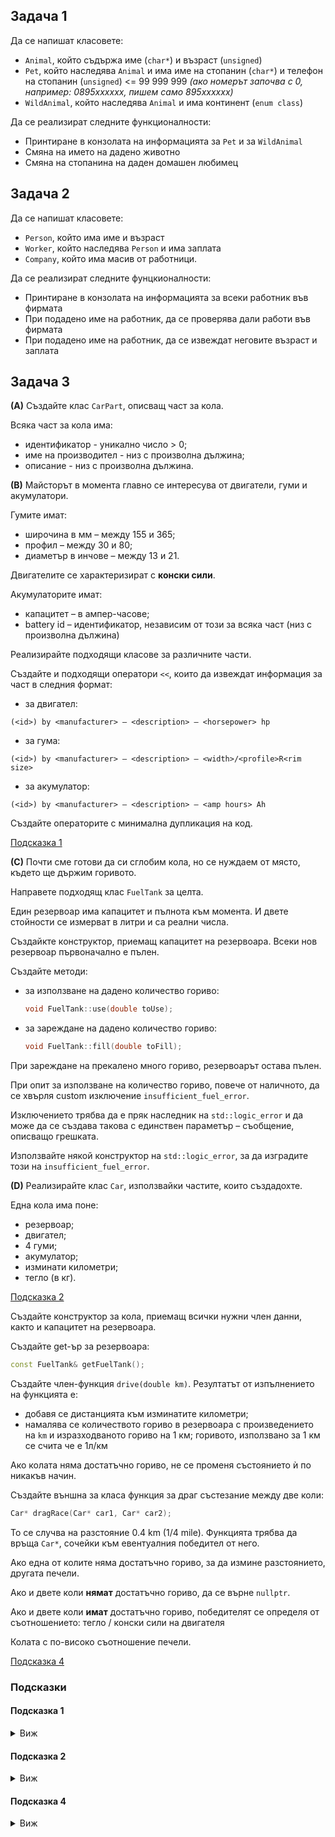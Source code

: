 ## Задача 1

Да се напишат класовете:

- `Animal`, който съдържа име (`char*`) и възраст (`unsigned`)
- `Pet`, който наследява `Animal` и има име на стопанин (`char*`) и телефон на стопанин (`unsigned`) <= 99 999 999 _(ако номерът започва с 0, например: 0895xxxxxx, пишем само 895xxxxxx)_
- `WildAnimal`, който наследява `Animal` и има континент (`enum class`)

Да се реализират следните функционалности:

- Принтиране в конзолата на информацията за `Pet` и за `WildAnimal`
- Смяна на името на дадено животно
- Смяна на стопанина на даден домашен любимец

## Задача 2

Да се напишат класовете:

- `Person`, който има име и възраст
- `Worker`, който наследява `Person` и има заплата
- `Company`, който има масив от работници.

Да се реализират следните фунцкионалности:

- Принтиране в конзолата на информацията за всеки работник във фирмата
- При подадено име на работник, да се проверява дали работи във фирмата
- При подадено име на работник, да се извеждат неговите възраст и заплата

## Задача 3

**(A)** Създайте клас `CarPart`, описващ част за кола.

Всяка част за кола има:

- идентификатор - уникално число > 0;
- име на производител - низ с произволна дължина;
- описание - низ с произволна дължина.

**(B)** Майсторът в момента главно се интересува от двигатели, гуми и акумулатори.

Гумите имат:

- широчина в мм – между 155 и 365;
- профил – между 30 и 80;
- диаметър в инчове – между 13 и 21.

Двигателите се характеризират с **конски сили**.

Акумулаторите имат:

- капацитет – в ампер-часове;
- battery id – идентификатор, независим от този за всяка част (низ с произволна дължина)

Реализирайте подходящи класове за различните части.

Създайте и подходящи оператори `<<`, които да извеждат информация за част в следния формат:

- за двигател:

```
(<id>) by <manufacturer> – <description> – <horsepower> hp
```

- за гума:

```
(<id>) by <manufacturer> – <description> – <width>/<profile>R<rim size>
```

- за акумулатор:

```
(<id>) by <manufacturer> – <description> – <amp hours> Ah
```

Създайте операторите с минимална дупликация на код.

[Подсказка 1](#подсказка-1)

**(C)** Почти сме готови да си сглобим кола, но се нуждаем от място,
където ще държим горивото.

Направете подходящ клас `FuelTank` за целта.

Един резервоар има капацитет и пълнота към момента. И двете стойности се измерват в литри и са реални числа.

Създайкте конструктор, приемащ капацитет на резервоара.
Всеки нов резервоар първоначално е пълен.

Създайте методи:

- за използване на дадено количество гориво:

  ```cpp
  void FuelTank::use(double toUse);
  ```

- за зареждане на дадено количество гориво:
  ```cpp
  void FuelTank::fill(double toFill);
  ```

При зареждане на прекалено много гориво, резервоарът остава пълен.

При опит за използване на количество гориво, повече от наличното,
да се хвърля custom изключение `insufficient_fuel_error`.

Изключението трябва да е пряк наследник на `std::logic_error`
и да може да се създава такова с единствен параметър – съобщение, описващо грешката.

Използвайте някой конструктор на `std::logic_error`, за да изградите този на `insufficient_fuel_error`.

**(D)** Реализирайте клас `Car`, използвайки частите, които създадохте.

Една кола има поне:

- резервоар;
- двигател;
- 4 гуми;
- акумулатор;
- изминати километри;
- тегло (в кг).

[Подсказка 2](#подсказка-2)

Създайте конструктор за кола, приемащ всички нужни член данни, както и капацитет на резервоара.

Създайте get-ър за резервоара:

```cpp
const FuelTank& getFuelTank();
```

Създайте член-функция `drive(double km)`.
Резултатът от изпълнението на функцията е:

- добавя се дистанцията към изминатите километри;
- намалява се количеството гориво в резервоара с произведението на `km` и изразходваното гориво на 1 км;
  горивото, използвано за 1 км се счита че е 1л/км

Ако колата няма достатъчно гориво, не се променя състоянието ѝ по никакъв начин.

Създайте външна за класа функция за драг състезание между две коли:

```cpp
Car* dragRace(Car* car1, Car* car2);
```

To се случва на разстояние 0.4 km (1/4 mile).
Функцията трябва да връща `Car*`, сочейки към евентуалния победител от него.

Ако една от колите няма достатъчно гориво, за да измине разстоянието, другата печели.

Ако и двете коли **нямат** достатъчно гориво, да се върне `nullptr`.

Ако и двете коли **имат** достатъчно гориво, победителят се определя от съотношението: тегло / конски сили на двигателя

Колата с по-високо съотношение печели.

[Подсказка 4](#подсказка-4)

### Подсказки

#### **Подсказка 1**

<details>
  <summary>Виж</summary>

Създайте `operator <<` за базовия клас и го преизползвайте в производния.

За да се извика операторът за базовия клас от производния, трябва производният да бъде cast-нат до базовия.

Например, за `Engine` може да го извикате по някой от тези начини:

```cpp
operator<<(o_stream, (CarPart&) engine);
```

```cpp
o_stream << (CarPart&)engine;
```

След това просто извеждате допълнителната информация за производния клас (пр. конски сили за двигателя).

</details>

#### **Подсказка 2**

<details>
  <summary>Виж</summary>

За член-данните двигател, четири гуми и акумулатор може да използвате следните член данни:

- `Engine*`;
- `Tyre*[4]`;
- `Battery*`;

Това значи, че, например, един двигател може да се използва за множество коли,
но не винаги целта е кодът да е огледало на реалния свят – интересуваме се повече от
поведението на обектите. В случая `Engine`, `Tyre` и `Battery` нямат никакво поведение,
затова си позволяваме да не правим копия от тях.

Не пречи и да държите копия в `Car`, т.е. `Engine`, `Tyre[4]` и `Battery`,
само ще се нуждаете от default-ен конструктор за `Tyre`,
тъй като приемаме масив от такъв тип.

За `FuelTank` – вече би било грешка няколко обекти от тип `Car`
да споделят един резервоар.

</details>

#### **Подсказка 4**

<details>
  <summary>Виж</summary>

Mоже да използвате `try/catch` клаузите върху метода `drive` на колите и да хващате
изключението `insufficient_fuel_error`, за да постигнете исканото.

Ако се нуждаете от непублични член данни на
колите, може да декларирате функцията като приятелска.

</details>

